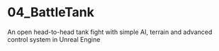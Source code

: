 # 04_BattleTank
An open head-to-head tank fight with simple AI, terrain and advanced control system in Unreal Engine
